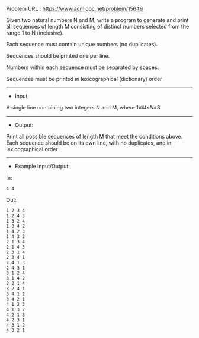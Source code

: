 Problem URL : https://www.acmicpc.net/problem/15649

Given two natural numbers N and M, write a program to generate and print all sequences of length M consisting of distinct numbers selected from the range 1 to N (inclusive).

Each sequence must contain unique numbers (no duplicates).

Sequences should be printed one per line.

Numbers within each sequence must be separated by spaces.

Sequences must be printed in lexicographical (dictionary) order

---
* Input:

A single line containing two integers N and M, where 
1≤𝑀≤𝑁≤8

---
* Output:

Print all possible sequences of length M that meet the conditions above. Each sequence should be on its own line, with no duplicates, and in lexicographical order

---
* Example Input/Output:

In:
```
4 4
```

Out:
```
1 2 3 4
1 2 4 3
1 3 2 4
1 3 4 2
1 4 2 3
1 4 3 2
2 1 3 4
2 1 4 3
2 3 1 4
2 3 4 1
2 4 1 3
2 4 3 1
3 1 2 4
3 1 4 2
3 2 1 4
3 2 4 1
3 4 1 2
3 4 2 1
4 1 2 3
4 1 3 2
4 2 1 3
4 2 3 1
4 3 1 2
4 3 2 1
```